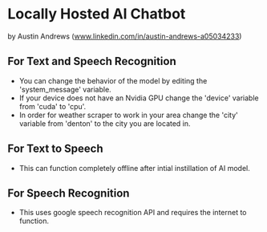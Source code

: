 # Locally Hosted AI Chatbot
by Austin Andrews (www.linkedin.com/in/austin-andrews-a05034233)

## For Text and Speech Recognition
* You can change the behavior of the model by editing the 'system_message' variable.
* If your device does not have an Nvidia GPU change the 'device' variable from 'cuda' to 'cpu'.
* In order for weather scraper to work in your area change the 'city' variable from 'denton' to the city you are located in.

## For Text to Speech
* This can function completely offline after intial instillation of AI model.

## For Speech Recognition
* This uses google speech recognition API and requires the internet to function.



